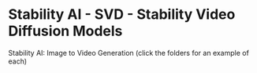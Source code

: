 # Stability AI - SVD - Stability Video Diffusion Models  
Stability AI: Image to Video Generation (click the folders for an example of each)  
